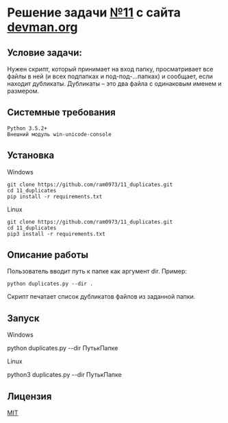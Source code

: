 # Решение задачи [№11](https://devman.org/challenges/1/) с сайта [devman.org](https://devman.org)

## Условие задачи:

Нужен скрипт, который принимает на вход папку, просматривает все файлы 
в ней (и всех подпапках и под-под-...папках) и сообщает, если находит 
дубликаты. Дубликаты – это два файла с одинаковым именем и размером.

## Системные требования

```
Python 3.5.2+
Внешний модуль win-unicode-console
```

## Установка

Windows

```    
git clone https://github.com/ram0973/11_duplicates.git
cd 11_duplicates
pip install -r requirements.txt
```

Linux
```    
git clone https://github.com/ram0973/11_duplicates.git
cd 11_duplicates
pip3 install -r requirements.txt
```
    
## Описание работы
Пользователь вводит путь к папке как аргумент dir.
Пример:
 
```
python duplicates.py --dir .
```

Скрипт печатает список дубликатов файлов из заданной папки. 
    
## Запуск

Windows

python duplicates.py --dir ПутькПапке
 
Linux
 
python3 duplicates.py --dir ПутькПапке

## Лицензия

[MIT](http://opensource.org/licenses/MIT)